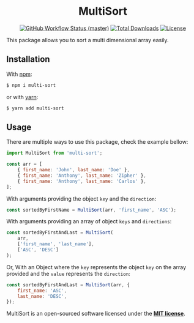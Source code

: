 <h1 align="center" style="border:none !important">
    MultiSort
</h1>

<p align="center">
    <a href="https://github.com/xiCO2k/multi-sort/actions"><img alt="GitHub Workflow Status (master)" src="https://img.shields.io/github/workflow/status/xiCO2k/multi-sort/Tests/master"></a>
    <a href="https://www.npmjs.com/package/multi-sort"><img alt="Total Downloads" src="https://img.shields.io/npm/dt/multi-sort.svg"></a>
    <a href="https://www.npmjs.com/package/multi-sort"><img alt="License" src="https://img.shields.io/npm/l/multi-sort.svg?sanitize=true"></a>
</p>

This package allows you to sort a multi dimensional array easily.

## Installation
With [npm](https://www.npmjs.com):
```sh
$ npm i multi-sort
```
or with [yarn](https://yarnpkg.com):
```sh
$ yarn add multi-sort
```

## Usage

There are multiple ways to use this package, check the example bellow:

```js
import MultiSort from 'multi-sort';

const arr = [
    { first_name: 'John', last_name: 'Doe' },
    { first_name: 'Anthony', last_name: 'Zipher' },
    { first_name: 'Anthony', last_name: 'Carlos' },
];
```

With arguments providing the object `key` and the `direction`:

```js
const sortedByFirstName = MultiSort(arr, 'first_name', 'ASC');
```

With arguments providing an array of object `keys` and `directions`:

```js
const sortedByFirstAndLast = MultiSort(
    arr,
    ['first_name', 'last_name'],
    ['ASC', 'DESC']
);
```

Or, With an Object where the `key` represents the object `key` on the array provided and the `value` represents
the `direction`:

```js
const sortedByFirstAndLast = MultiSort(arr, {
    first_name: 'ASC',
    last_name: 'DESC',
});
```

MultiSort is an open-sourced software licensed under the **[MIT license](https://opensource.org/licenses/MIT)**.

